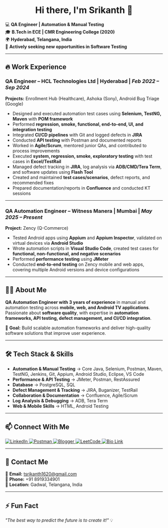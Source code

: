<h1 align="center">Hi there, I'm Srikanth 👋</h1>

💻 **QA Engineer | Automation & Manual Testing**  
🎓 **B.Tech in ECE | CMR Engineering College (2020)**  
🌍 **Hyderabad, Telangana, India**  
🚀 **Actively seeking new opportunities in Software Testing**  

---

## 🔥 Work Experience  

### QA Engineer – HCL Technologies Ltd | Hyderabad | *Feb 2022 – Sep 2024*  
**Projects:** Enrollment Hub (Healthcare), Ashoka (Sony), Android Bug Triage (Google)  

- Designed and executed automation test cases using **Selenium, TestNG, Maven** with **POM framework**  
- Performed **regression, smoke, functional, end-to-end, UI, and integration testing**  
- Integrated **CI/CD pipelines** with Git and logged defects in **JIRA**  
- Conducted **API testing** with Postman and documented reports  
- Worked in **Agile/Scrum**, mentored junior QAs, and contributed to process improvements  
- Executed **system, regression, smoke, exploratory testing** with test cases in **Excel/TestRail**  
- Managed defect tracking in **JIRA**, log analysis via **ADB/CMD/Tera Term**, and software updates using **Flash Tool**  
- Created and maintained **test cases/scenarios**, defect reports, and recommended fixes  
- Prepared documentation/reports in **Confluence** and conducted KT sessions  

---

### QA Automation Engineer – Witness Manera | Mumbai | *May 2025 – Present*  
**Project:** Zency (Q-Commerce)  

- Tested Android apps using **Appium** and **Appium Inspector**, validated on virtual devices via **Android Studio**  
- Wrote automation scripts in **Visual Studio Code**, created test cases for **functional, non-functional, and negative scenarios**  
- Performed **performance testing** using **JMeter**  
- Conducted **end-to-end testing** on Zency mobile and web apps, covering multiple Android versions and device configurations  

---

## 👨‍💻 About Me  

**QA Automation Engineer with 3 years of experience** in manual and automation testing across **mobile, web, and Android TV applications**.  
Passionate about **software quality**, with expertise in **automation frameworks, API testing, defect management, and CI/CD integration**.  

🎯 **Goal:** Build scalable automation frameworks and deliver high-quality software solutions that improve user experience.  

---

## 🛠 Tech Stack & Skills  

- **Automation & Manual Testing** → Core Java, Selenium, Postman, Maven, TestNG, Jenkins, Git, Appium, Android Studio, Eclipse, VS Code  
- **Performance & API Testing** → JMeter, Postman, RestAssured  
- **Database** → PostgreSQL, SQL  
- **Defect Management & Tracking** → JIRA, Buganizer, TestRail  
- **Collaboration & Documentation** → Confluence, Agile/Scrum  
- **Log Analysis & Debugging** → ADB, Tera Term  
- **Web & Mobile Skills** → HTML, Android Testing  

---

## 📫 Connect With Me  

<p align="left">
  <a href="https://www.linkedin.com/in/tsrikanth25/" target="_blank">
    <img src="https://img.shields.io/badge/LinkedIn-Connect-blue?style=flat&logo=linkedin" alt="LinkedIn">
  </a>
  <a href="https://www.postman.com/tsrikanth25" target="_blank">
    <img src="https://img.shields.io/badge/Postman-Profile-orange?style=flat&logo=postman" alt="Postman">
  </a>
  <a href="https://www.blogger.com/profile/15618515748889212644" target="_blank">
    <img src="https://img.shields.io/badge/Blogger-Visit-red?style=flat&logo=blogger" alt="Blogger">
  </a>
  <a href="https://leetcode.com/u/T_SRIKANTH/" target="_blank">
    <img src="https://img.shields.io/badge/LeetCode-Profile-yellow?style=flat&logo=leetcode" alt="LeetCode">
  </a>
  <a href="https://bio.link/tsrikanth" target="_blank">
    <img src="https://img.shields.io/badge/BioLink-Portfolio-brightgreen?style=flat&logo=linktree" alt="Bio Link">
  </a>
</p>  

---

## 📩 Contact Me  

📧 **Email:** [tsrikanth1620@gmail.com](mailto:tsrikanth1620@gmail.com)  
📱 **Phone:** +91 8919334901  
📍 **Location:** Gadwal, Telangana, India  

---

## ⚡ Fun Fact  

_"The best way to predict the future is to create it!"_ 💡  
